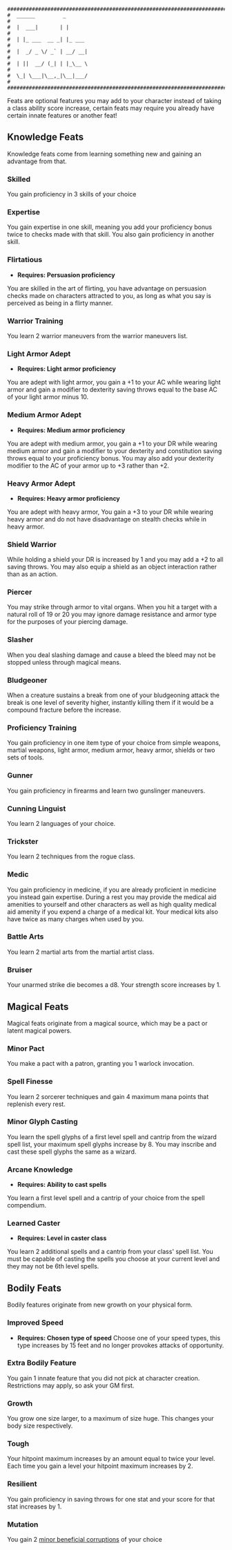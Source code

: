 ```
################################################################################
#  ______         _                                                            #
#  |  ___|       | |                                                           #
#  | |_ ___  __ _| |_ ___                                                      #
#  |  _/ _ \/ _` | __/ __|                                                     #
#  | ||  __/ (_| | |_\__ \                                                     #
#  \_| \___|\__,_|\__|___/                                                     #
################################################################################

```
Feats are optional features you may add to your character instead of taking a class ability score increase, certain feats may require you already have certain innate features or another feat!

## Knowledge Feats
Knowledge feats come from learning something new and gaining an advantage from that. 

### Skilled
You gain proficiency in 3 skills of your choice

### Expertise
You gain expertise in one skill, meaning you add your proficiency bonus twice to checks made with that skill. You also gain proficiency in another skill.

### Flirtatious
- **Requires: Persuasion proficiency**

You are skilled in the art of flirting, you have advantage on persuasion checks made on characters attracted to you, as long as what you say is perceived as being in a flirty manner.

### Warrior Training
You learn 2 warrior maneuvers from the warrior maneuvers list.  

### Light Armor Adept
- **Requires: Light armor proficiency**

You are adept with light armor, you gain a +1 to your AC while wearing light armor and gain a modifier to dexterity saving throws equal to the base AC of your light armor minus 10. 

### Medium Armor Adept
- **Requires: Medium armor proficiency**

You are adept with medium armor, you gain a +1 to your DR while wearing medium armor and gain a modifier to your dexterity and constitution saving throws equal to your proficiency bonus. You may also add your dexterity modifier to the AC of your armor up to +3 rather than +2.

### Heavy Armor Adept
- **Requires: Heavy armor proficiency**

You are adept with heavy armor, You gain a +3 to your DR while wearing heavy armor and do not have disadvantage on stealth checks while in heavy armor.

### Shield Warrior
While holding a shield your DR is increased by 1 and you may add a +2 to all saving throws. You may also equip a shield as an object interaction rather than as an action.

### Piercer
You may strike through armor to vital organs. When you hit a target with a natural roll of 19 or 20 you may ignore damage resistance and armor type for the purposes of your piercing damage.

### Slasher
When you deal slashing damage and cause a bleed the bleed may not be stopped unless through magical means.

### Bludgeoner
When a creature sustains a break from one of your bludgeoning attack the break is one level of severity higher, instantly killing them if it would be a compound fracture before the increase.

### Proficiency Training
You gain proficiency in one item type of your choice from simple weapons, martial weapons, light armor, medium armor, heavy armor, shields or two sets of tools.

### Gunner
You gain proficiency in firearms and learn two gunslinger maneuvers.

### Cunning Linguist
You learn 2 languages of your choice.

### Trickster
You learn 2 techniques from the rogue class.

### Medic
You gain proficiency in medicine, if you are already proficient in medicine you instead gain expertise. During a rest you may provide the medical aid amenities to yourself and other characters as well as high quality medical aid amenity if you expend a charge of a medical kit. Your medical kits also have twice as many charges when used by you.

### Battle Arts
You learn 2 martial arts from the martial artist class.

### Bruiser
Your unarmed strike die becomes a d8. Your strength score increases by 1.


## Magical Feats
Magical feats originate from a magical source, which may be a pact or latent magical powers.

### Minor Pact
You make a pact with a patron, granting you 1 warlock invocation.

### Spell Finesse
You learn 2 sorcerer techniques and gain 4 maximum mana points that replenish every rest.

### Minor Glyph Casting
You learn the spell glyphs of a first level spell and cantrip from the wizard spell list, your maximum spell glyphs increase by 8. You may inscribe and cast these spell glyphs the same as a wizard.

### Arcane Knowledge
- **Requires: Ability to cast spells**

You learn a first level spell and a cantrip of your choice from the spell compendium.

### Learned Caster
- **Requires: Level in caster class**

You learn 2 additional spells and a cantrip from your class' spell list. You must be capable of casting the spells you choose at your current level and they may not be 6th level spells.

## Bodily Feats
Bodily features originate from new growth on your physical form. 

### Improved Speed
- **Requires: Chosen type of speed**
Choose one of your speed types, this type increases by 15 feet and no longer provokes attacks of opportunity.

### Extra Bodily Feature
You gain 1 innate feature that you did not pick at character creation. Restrictions may apply, so ask your GM first.

### Growth
You grow one size larger, to a maximum of size huge. This changes your body size respectively.

### Tough
Your hitpoint maximum increases by an amount equal to twice your level. Each time you gain a level your hitpoint maximum increases by 2.

### Resilient
You gain proficiency in saving throws for one stat and your score for that stat increases by 1.

### Mutation
You gain 2 [minor beneficial corruptions](https://github.com/ErinaTheDummy/SwordToShield/blob/main/Gamemaster_Resources/AccursedJournal.md#minor-beneficial-corruptions-2) of your choice